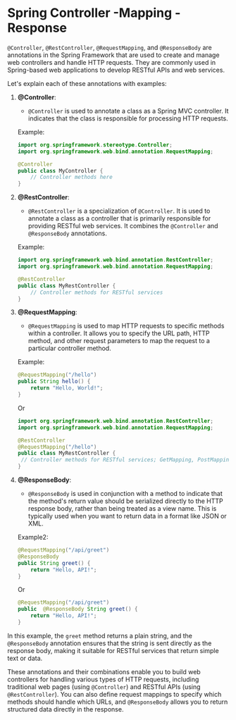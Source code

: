 # Spring Controller -Mapping - Response

`@Controller`, `@RestController`, `@RequestMapping`, and `@ResponseBody` are annotations in the Spring Framework that are used to create and manage web controllers and handle HTTP requests. They are commonly used in Spring-based web applications to develop RESTful APIs and web services.

Let's explain each of these annotations with examples:

1. **@Controller**:

   - `@Controller` is used to annotate a class as a Spring MVC controller. It indicates that the class is responsible for processing HTTP requests.

   Example:

   ```java
   import org.springframework.stereotype.Controller;
   import org.springframework.web.bind.annotation.RequestMapping;

   @Controller
   public class MyController {
       // Controller methods here
   }
   ```

2. **@RestController**:

   - `@RestController` is a specialization of `@Controller`. It is used to annotate a class as a controller that is primarily responsible for providing RESTful web services. It combines the `@Controller` and `@ResponseBody` annotations.

   Example:

   ```java
   import org.springframework.web.bind.annotation.RestController;
   import org.springframework.web.bind.annotation.RequestMapping;

   @RestController
   public class MyRestController {
       // Controller methods for RESTful services
   }
   ```

3. **@RequestMapping**:

   - `@RequestMapping` is used to map HTTP requests to specific methods within a controller. It allows you to specify the URL path, HTTP method, and other request parameters to map the request to a particular controller method.

   Example:

   ```java
   @RequestMapping("/hello")
   public String hello() {
       return "Hello, World!";
   }
   ```

   Or

   ```java
   import org.springframework.web.bind.annotation.RestController;
   import org.springframework.web.bind.annotation.RequestMapping;

   @RestController
   @RequestMapping("/hello")
   public class MyRestController {
    // Controller methods for RESTful services; GetMapping, PostMappings, etc
   }
   ```

4. **@ResponseBody**:

   - `@ResponseBody` is used in conjunction with a method to indicate that the method's return value should be serialized directly to the HTTP response body, rather than being treated as a view name. This is typically used when you want to return data in a format like JSON or XML.

   Example2:

   ```java
   @RequestMapping("/api/greet")
   @ResponseBody
   public String greet() {
       return "Hello, API!";
   }
   ```

   Or

   ```java
   @RequestMapping("/api/greet")
   public  @ResponseBody String greet() {
       return "Hello, API!";
   }
   ```

In this example, the `greet` method returns a plain string, and the `@ResponseBody` annotation ensures that the string is sent directly as the response body, making it suitable for RESTful services that return simple text or data.

These annotations and their combinations enable you to build web controllers for handling various types of HTTP requests, including traditional web pages (using `@Controller`) and RESTful APIs (using `@RestController`). You can also define request mappings to specify which methods should handle which URLs, and `@ResponseBody` allows you to return structured data directly in the response.
